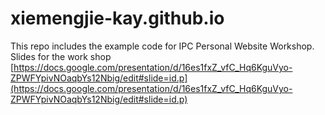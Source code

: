 # xiemengjie-kay.github.io
This repo includes the example code for IPC Personal Website Workshop.
Slides for the work shop [https://docs.google.com/presentation/d/16es1fxZ_vfC_Hq6KguVyo-ZPWFYpivNOaqbYs12Nbig/edit#slide=id.p](https://docs.google.com/presentation/d/16es1fxZ_vfC_Hq6KguVyo-ZPWFYpivNOaqbYs12Nbig/edit#slide=id.p)
